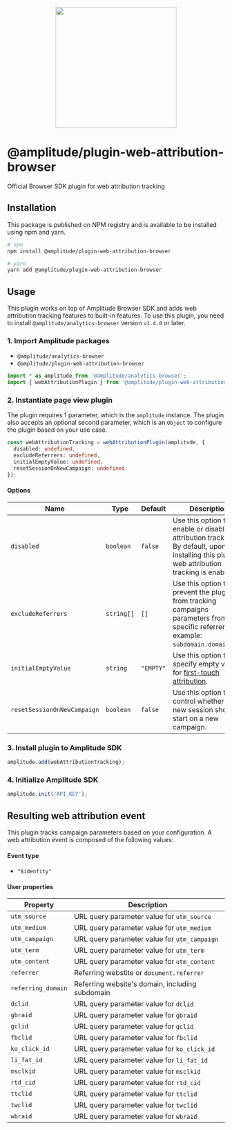<p align="center">
  <a href="https://amplitude.com" target="_blank" align="center">
    <img src="https://static.amplitude.com/lightning/46c85bfd91905de8047f1ee65c7c93d6fa9ee6ea/static/media/amplitude-logo-with-text.4fb9e463.svg" width="280">
  </a>
  <br />
</p>

# @amplitude/plugin-web-attribution-browser

Official Browser SDK plugin for web attribution tracking

## Installation

This package is published on NPM registry and is available to be installed using npm and yarn.

```sh
# npm
npm install @amplitude/plugin-web-attribution-browser

# yarn
yarn add @amplitude/plugin-web-attribution-browser
```

## Usage

This plugin works on top of Amplitude Browser SDK and adds web attribution tracking features to built-in features. To use this plugin, you need to install `@amplitude/analytics-browser` version `v1.4.0` or later.

### 1. Import Amplitude packages

* `@amplitude/analytics-browser`
* `@amplitude/plugin-web-attribution-browser`

```typescript
import * as amplitude from '@amplitude/analytics-browser';
import { webAttributionPlugin } from '@amplitude/plugin-web-attribution-browser';
```

### 2. Instantiate page view plugin

The plugin requires 1 parameter, which is the `amplitude` instance. The plugin also accepts an optional second parameter, which is an `Object` to configure the plugin based on your use case.

```typescript
const webAttributionTracking = webAttributionPlugin(amplitude, {
  disabled: undefined,
  excludeReferrers: undefined,
  initialEmptyValue: undefined,
  resetSessionOnNewCampaign: undefined,
});
```

#### Options

|Name|Type|Default|Description|
|-|-|-|-|
|`disabled`|`boolean`|`false`|Use this option to enable or disable web attribution tracking. By default, upon installing this plugin, web attribution tracking is enabled.|
|`excludeReferrers`|`string[]`|`[]`|Use this option to prevent the plugin from tracking campaigns parameters from specific referrers. For example: `subdomain.domain.com`.|
|`initialEmptyValue`|`string`|`"EMPTY"`|Use this option to specify empty values for [first-touch attribution](https://www.docs.developers.amplitude.com/data/sdks/marketing-analytics-browser/#first-touch-attribution).|
|`resetSessionOnNewCampaign`|`boolean`|`false`|Use this option to control whether a new session should start on a new campaign.|

### 3. Install plugin to Amplitude SDK

```typescript
amplitude.add(webAttributionTracking);
```

### 4. Initialize Amplitude SDK

```typescript
amplitude.init('API_KEY');
```

## Resulting web attribution event

This plugin tracks campaign parameters based on your configuration. A web attribution event is composed of the following values:

#### Event type
* `"$idenfity"`

#### User properties

|Property|Description|
|-|-|
|`utm_source`|URL query parameter value for `utm_source`|
|`utm_medium`|URL query parameter value for `utm_medium`|
|`utm_campaign`|URL query parameter value for `utm_campaign`|
|`utm_term`|URL query parameter value for `utm_term`|
|`utm_content`|URL query parameter value for `utm_content`|
|`referrer`|Referring webstite or `document.referrer`|
|`referring_domain`|Referring website's domain, including subdomain|
|`dclid`|URL query parameter value for `dclid`|
|`gbraid`|URL query parameter value for `gbraid`|
|`gclid`|URL query parameter value for `gclid`|
|`fbclid`|URL query parameter value for `fbclid`|
|`ko_click_id`|URL query parameter value for `ko_click_id`|
|`li_fat_id`|URL query parameter value for `li_fat_id`|
|`msclkid`|URL query parameter value for `msclkid`|
|`rtd_cid`|URL query parameter value for `rtd_cid`|
|`ttclid`|URL query parameter value for `ttclid`|
|`twclid`|URL query parameter value for `twclid`|
|`wbraid`|URL query parameter value for `wbraid`|

